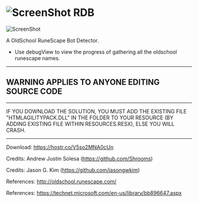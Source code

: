 ![ScreenShot](https://hostr.co/file/970/SFwDihcgfsVI/iconrdb.png) RDB
===

![ScreenShot](https://hostr.co/file/970/TnhrNKFxKtxx/UI.png)

A OldSchool RuneScape Bot Detector.

- Use debugView to view the progress of gathering all the oldschool runescape names.

---------------------------------------------
WARNING APPLIES TO ANYONE EDITING SOURCE CODE
---------------------------------------------

----------------------------------------------------------------------------------------------------------------------

IF YOU DOWNLOAD THE SOLUTION, YOU MUST ADD THE EXISTING FILE "HTMLAGILITYPACK.DLL" IN THE FOLDER TO YOUR RESOURCE (BY ADDING EXISTING FILE WITHIN RESOURCES.RESX), ELSE YOU WILL CRASH.

----------------------------------------------------------------------------------------------------------------------

Download: https://hostr.co/V5so2MNA0cUn

Credits: Andrew Justin Solesa (https://github.com/Shrooms)

Credits: Jason G. Kim (https://github.com/jasongwkim)

References: http://oldschool.runescape.com/

References: https://technet.microsoft.com/en-us/library/bb896647.aspx
